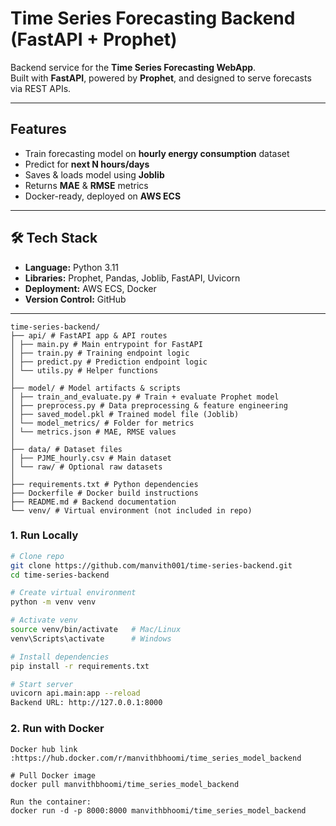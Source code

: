 # Time Series Forecasting Backend (FastAPI + Prophet)

Backend service for the **Time Series Forecasting WebApp**.  
Built with **FastAPI**, powered by **Prophet**, and designed to serve forecasts via REST APIs.

---

##  Features
- Train forecasting model on **hourly energy consumption** dataset
- Predict for **next N hours/days**
- Saves & loads model using **Joblib**
- Returns **MAE** & **RMSE** metrics
- Docker-ready, deployed on **AWS ECS**

---

## 🛠 Tech Stack
- **Language:** Python 3.11
- **Libraries:** Prophet, Pandas, Joblib, FastAPI, Uvicorn
- **Deployment:** AWS ECS, Docker
- **Version Control:** GitHub

---
```
time-series-backend/
├── api/ # FastAPI app & API routes
│ ├── main.py # Main entrypoint for FastAPI
│ ├── train.py # Training endpoint logic
│ ├── predict.py # Prediction endpoint logic
│ └── utils.py # Helper functions
│
├── model/ # Model artifacts & scripts
│ ├── train_and_evaluate.py # Train + evaluate Prophet model
│ ├── preprocess.py # Data preprocessing & feature engineering
│ ├── saved_model.pkl # Trained model file (Joblib)
│ └── model_metrics/ # Folder for metrics
│ └── metrics.json # MAE, RMSE values
│
├── data/ # Dataset files
│ ├── PJME_hourly.csv # Main dataset
│ └── raw/ # Optional raw datasets
│
├── requirements.txt # Python dependencies
├── Dockerfile # Docker build instructions
├── README.md # Backend documentation
└── venv/ # Virtual environment (not included in repo)
```

### **1. Run Locally**
```bash
# Clone repo
git clone https://github.com/manvith001/time-series-backend.git
cd time-series-backend

# Create virtual environment
python -m venv venv

# Activate venv
source venv/bin/activate   # Mac/Linux
venv\Scripts\activate      # Windows

# Install dependencies
pip install -r requirements.txt

# Start server
uvicorn api.main:app --reload
Backend URL: http://127.0.0.1:8000
```

### **2. Run with Docker**
```
Docker hub link :https://hub.docker.com/r/manvithbhoomi/time_series_model_backend

# Pull Docker image
docker pull manvithbhoomi/time_series_model_backend

Run the container:
docker run -d -p 8000:8000 manvithbhoomi/time_series_model_backend
```
